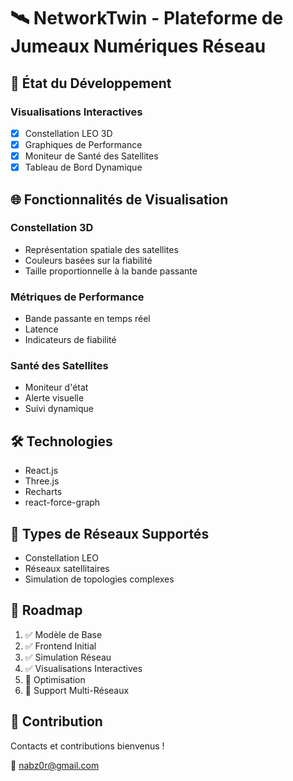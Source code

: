 # 🛰️ NetworkTwin - Plateforme de Jumeaux Numériques Réseau

## 🚀 État du Développement

### Visualisations Interactives
- [x] Constellation LEO 3D
- [x] Graphiques de Performance
- [x] Moniteur de Santé des Satellites
- [x] Tableau de Bord Dynamique

## 🌐 Fonctionnalités de Visualisation

### Constellation 3D
- Représentation spatiale des satellites
- Couleurs basées sur la fiabilité
- Taille proportionnelle à la bande passante

### Métriques de Performance
- Bande passante en temps réel
- Latence
- Indicateurs de fiabilité

### Santé des Satellites
- Moniteur d'état
- Alerte visuelle
- Suivi dynamique

## 🛠 Technologies
- React.js
- Three.js
- Recharts
- react-force-graph

## 🔭 Types de Réseaux Supportés
- Constellation LEO
- Réseaux satellitaires
- Simulation de topologies complexes

## 🚀 Roadmap
1. ✅ Modèle de Base
2. ✅ Frontend Initial
3. ✅ Simulation Réseau
4. ✅ Visualisations Interactives
5. 🔲 Optimisation
6. 🔲 Support Multi-Réseaux

## 🤝 Contribution
Contacts et contributions bienvenus !

📧 nabz0r@gmail.com